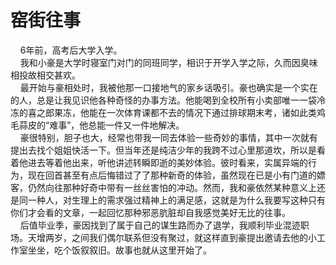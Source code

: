 # 窑街往事
&nbsp;&nbsp;&nbsp;&nbsp;6年前，高考后大学入学。  
&nbsp;&nbsp;&nbsp;&nbsp;我和小豪是大学时寝室门对门的同班同学，相识于开学入学之际，久而因臭味相投故相交甚欢。  
&nbsp;&nbsp;&nbsp;&nbsp;最开始与豪相处时，我被他那一口接地气的家乡话吸引。豪也确实是一个实在的人，总是让我见识他各种奇怪的办事方法。他能喝到全校所有小卖部唯一一袋冷冻的喜之郎果冻，他能在一次体育课都不去的情况下通过排球期末考，诸如此类鸡毛蒜皮的“难事”，他总能一件又一件地解决。  
&nbsp;&nbsp;&nbsp;&nbsp;豪很特别，胆子也大，经常也带我一同去体验一些奇妙的事情，其中一次就有提出去找个姐姐快活一下。但当年还是纯洁少年的我跨不过心里那道坎，所以是看着他进去等着他出来，听他讲述转瞬即逝的美妙体验。彼时看来，实属异端的行为，现在回首甚至有点后悔错过了了那种新奇的体验，虽然现在已是小有门道的嫖客，仍然向往那种好奇中带有一丝丝害怕的冲动。然而，我和豪依然某种意义上还是同一种人，对生理上的需求强过精神上的满足感，这就是为什么我要写这种只有你们才会看的文章，一起回忆那种邪恶肮脏却自我感觉美好无比的往事。  
&nbsp;&nbsp;&nbsp;&nbsp;后值毕业季，豪因找到了属于自己的谋生路而办了退学，我顺利毕业混迹职场。天增两岁，之间我们偶尔联系但没有聚过，就这样直到豪提出邀请去他的小工作室坐坐，吃个饭叙叙旧。故事也就从这里开始了。
